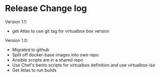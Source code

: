 # Release Change log

Version 1.1:
 - get Atlas to use git tag for virtualbox box version

Version 1.0:
 - Migrated to github
 - Split off docker-base images into own repo
 - Ansible scripts are in a shared repo
 - Use Chef's bento scripts for virtualbox definition and use virtualbox-iso
 - Get Atlas to run builds
